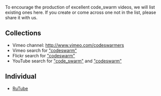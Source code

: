 To encourage the production of excellent code\_swarm videos, we will list existing ones here. If you create or come across one not in the list, please share it with us.

## Collections ##
  * Vimeo channel: http://www.vimeo.com/codeswarmers
  * Vimeo search for ["codeswarm"](http://www.vimeo.com/videos/search:codeswarm)
  * Flickr search for ["codeswarm"](http://www.flickr.com/search/?q=codeswarm&w=all)
  * YouTube search for ["code\_swarm"](http://www.youtube.com/results?search_query=code_swarm&search_type=&aq=f) and ["codeswarm"](http://www.youtube.com/results?search_query=codeswarm&search_type=&aq=f)

## Individual ##
  * [RuTube](http://rutube.ru/tracks/796349.html?v=986e91a6599f0ad4bb6d06fd5dfa9d12)
